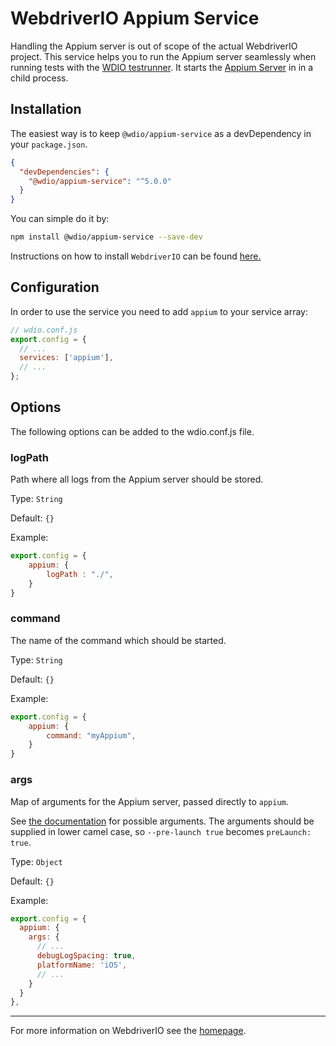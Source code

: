 WebdriverIO Appium Service
==========================

Handling the Appium server is out of scope of the actual WebdriverIO project. This service helps you to run the Appium server seamlessly when running tests with the [WDIO testrunner](https://webdriver.io/guide/testrunner/gettingstarted.html). It starts the [Appium Server](http://appium.io/docs/en/about-appium/getting-started/index.html#starting-appium) in in a child process.

## Installation

The easiest way is to keep `@wdio/appium-service` as a devDependency in your `package.json`.

```json
{
  "devDependencies": {
    "@wdio/appium-service": "^5.0.0"
  }
}
```

You can simple do it by:

```bash
npm install @wdio/appium-service --save-dev
```

Instructions on how to install `WebdriverIO` can be found [here.](https://webdriver.io/docs/gettingstarted.html)


## Configuration

In order to use the service you need to add `appium` to your service array:

```js
// wdio.conf.js
export.config = {
  // ...
  services: ['appium'],
  // ...
};
```

## Options

The following options can be added to the wdio.conf.js file.

### logPath
Path where all logs from the Appium server should be stored.

Type: `String`

Default: `{}`

Example:
```js
export.config = {
    appium: {
        logPath : "./",
    }
}
```

### command
The name of the command which should be started.

Type: `String`

Default: `{}`

Example:
```js
export.config = {
    appium: {
        command: "myAppium",
    }
}
```

### args
Map of arguments for the Appium server, passed directly to `appium`.

See [the documentation](http://appium.io/docs/en/writing-running-appium/server-args/index.html) for possible arguments.
The arguments should be supplied in lower camel case, so `--pre-launch true` becomes `preLaunch: true`.

Type: `Object`

Default: `{}`

Example:
```js
export.config = {
  appium: {
    args: {
      // ...
      debugLogSpacing: true,
      platformName: 'iOS',
      // ...
    }
  }
},
```

----

For more information on WebdriverIO see the [homepage](https://webdriver.io).
